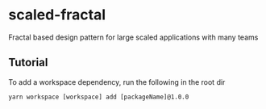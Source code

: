 # scaled-fractal
Fractal based design pattern for large scaled applications with many teams

## Tutorial

To add a workspace dependency, run the following in the root dir

```
yarn workspace [workspace] add [packageName]@1.0.0
```
